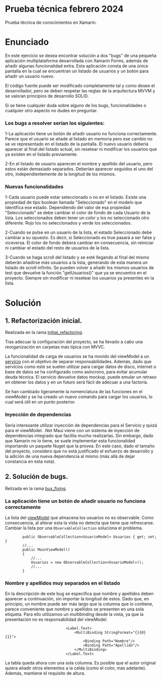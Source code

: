 # Prueba técnica febrero 2024
Prueba técnica de conocimientos en Xamarin.

# Enunciado


 En este ejercicio se desea encontrar solución a dos "bugs" de una pequeña aplicación multiplataforma desarrollada con Xamarin Forms, además de añadir algunas funcionalidad extra.
 Esta aplicación consta de una única pantalla en la cual se encuentran un listado de usuarios y un botón para añadir un usuario nuevo.

 El código fuente puede ser modificado completamente tal y como desee el desarrollador, pero se deben respetar las reglas de la arquitectura MVVM y se valoran principios de desarrollo SOLID.

 Si se tiene cualquier duda sobre alguno de los bugs, funcionalidades o cualquier otro aspecto no dudes en preguntar.

 ### Los bugs a resolver serían los siguientes:

 1-La aplicación tiene un botón de añadir usuario no funciona correctamente. Parece que el usuario se añade al listado en memoria pero ese cambio no se ve representado en el listado de la pantalla. El nuevo 
 usuario debería aparecer al final del listado actual, sin resetear ni modificar los usuarios que ya existen en el listado previamente.

 2-En el listado de usuario aparecen el nombre y apellido del usuario, pero estos están demasiado separados. Deberían aparecer seguidos el uno del otro, independientemente de la longitud de los mismos.

### Nuevas funcionalidades

 1-Cada usuario puede estar seleccionado o no en el listado. Existe una propiedad de tipo boolean llamada "Seleccionado" en el modelo que identifica ese estado. Dependiendo del valor de esa propiedad "Seleccionado" se debe cambiar el color de fondo de cada Usuario de la lista. Los seleccionados deben tener un color y los no seleccionado otro diferente. Rojo los no seleccionados y verde los seleccionados.

 2-Cuando se pulse en un usuario de la lista, el estado Seleccionado debe cambiar a su opuesto. Es decir, si Seleccionado es true pasará a ser false y viceversa. El color de fondo deberá cambiar en consecuencia, sin reiniciar ni cambiar el estado del resto de usuarios de la lista.

 3-Cuando se haga scroll del listado y se esté llegando al final del mismo deberán añadirse más usuarios a la lista, generando de esta manera un listado de scroll infinito. Se pueden volver a añadir los mismos usuarios de test que devuelve la función "getUsuarios()" que ya se encuentra en el proyecto. Siempre sin modificar ni resetear los usuarios ya presentes en la lista.

# Solución
## 1. Refactorización inicial.
Realizada en la rama [initial_refactoring](https://github.com/salvadorjesus/Prueba-tecnica-febrero-2024/tree/initial_refactoring).

Tras adecuar la configuración del proyecto, se ha llevado a cabo una reorganización en carpetas más típica con MVVC.

La funcionalidad de carga de usuarios se ha movido del viewModel a un [servicio](https://github.com/salvadorjesus/Prueba-tecnica-febrero-2024/blob/dev/TestAptitudes/TestAptitudes/Services/UsuarioService.cs) con el objetivo de separar responsabilidades. Además, dado que servicios como este se suelen utilizar para cargar datos de disco, internet o base de datos se ha configurado como asíncrono, para evitar acumular deuda técnica. El servicio devuelve datos mockup, puede emular un retraso en obtener los datos y en un futuro será fácil de adecuar a una factoría.

Se han cambiado ligeramente la nomenclatura de las funciones en el viewModel y se ha creado un nuevo comando para cargar los usuarios, lo cual será útil en un punto posterior.

### Inyección de dependencias
Sería interesante utilizar inyección de dependencias para el Servicio y quizá para el viewModel. .Net Maui viene con un sistema de inyección de dependencias integrado que facilita mucho realizarlas. Sin embargo, dado que Xamarin no lo tiene, se suele implementar esta funcionalidad importando un paquete Nuget que la provea. En este caso, dado el tamaño del proyecto, considero que no está justificado el esfuerzo de desarrollo y la adición de una nueva dependencia al mismo (más allá de dejar constancia en esta nota).

## 2. Solución de bugs.
Relizada en la rama [bux_fixing](https://github.com/salvadorjesus/Prueba-tecnica-febrero-2024/tree/dev).
### La aplicación tiene un botón de añadir usuario no funciona correctamente
La lista del [viewModel](https://github.com/salvadorjesus/Prueba-tecnica-febrero-2024/blob/bug_fixing/TestAptitudes/TestAptitudes/ViewModel/MainViewModel.cs) que almacena los usuarios no es observable. Como consecuencia, al alterar esta la vista no detecta que tiene que refrescarse. Cambiar la lista por una `ObservableCollection` soluciona el problema.
```
        public ObservableCollection<UsuarioModel> Usuarios { get; set; }
        //...
        public MainViewModel()
        {
            //...
            Usuarios = new ObservableCollection<UsuarioModel>();
            //...
        }
```
### Nombre y apellidos muy separados en el listado
En la descripción de este bug se especifica que nombre y apellidos deben aparecer a continuación, sin importar la longitud de estos. Dado que, en principio, un nombre puede ser más largo que la columna que lo contiene, parece conveniente que nombre y apellidos se presenten en una sola etiqueta. Para ello utilizamos un _multibinding_ desde la vista, ya que la presentación no es responsabilidad del viewModel.
```
                            <Label.Text>
                                <MultiBinding StringFormat="{}{0} {1}">
                                    <Binding Path="Nombre"/>
                                    <Binding Path="Apellido"/>
                                </MultiBinding>
                            </Label.Text>
```
La tabla queda ahora con una sola columna. Es posible que el autor original quiera añadir otros elementos a la celda (como el color, más adelante). Además, mantiene el requisito de altura.
